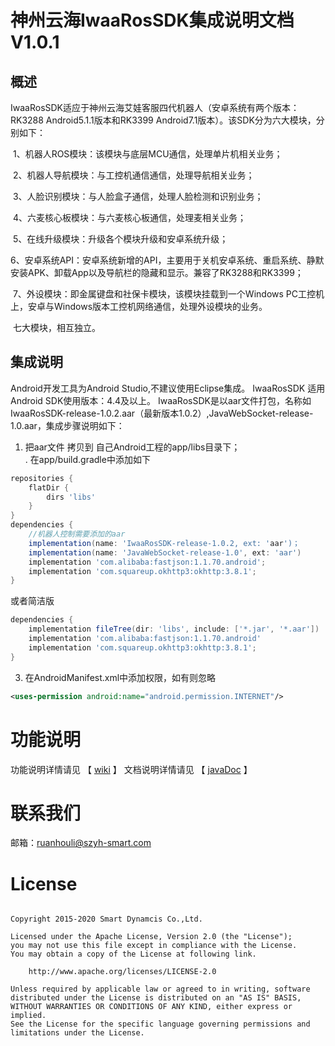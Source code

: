 # 神州云海IwaaRosSDK集成说明文档V1.0.1

## 概述

​	IwaaRosSDK适应于神州云海艾娃客服四代机器人（安卓系统有两个版本：RK3288 Android5.1.1版本和RK3399 Android7.1版本）。该SDK分为六大模块，分别如下：

​	1、机器人ROS模块：该模块与底层MCU通信，处理单片机相关业务；

​	2、机器人导航模块：与工控机通信通信，处理导航相关业务；

​	3、人脸识别模块：与人脸盒子通信，处理人脸检测和识别业务；

​	4、六麦核心板模块：与六麦核心板通信，处理麦相关业务；

​    5、在线升级模块：升级各个模块升级和安卓系统升级；

​    6、安卓系统API：安卓系统新增的API，主要用于关机安卓系统、重启系统、静默安装APK、卸载App以及导航栏的隐藏和显示。兼容了RK3288和RK3399；

​    7、外设模块：即金属键盘和社保卡模块，该模块挂载到一个Windows PC工控机上，安卓与Windows版本工控机网络通信，处理外设模块的业务。

​ 七大模块，相互独立。


## 集成说明

Android开发工具为Android Studio,不建议使用Eclipse集成。
IwaaRosSDK 适用Android SDK使用版本：4.4及以上。
IwaaRosSDK是以aar文件打包，名称如IwaaRosSDK-release-1.0.2.aar（最新版本1.0.2）,JavaWebSocket-release-1.0.aar，集成步骤说明如下：

1. 把aar文件 拷贝到 自己Android工程的app/libs目录下；  
	.  在app/build.gradle中添加如下	 

```groovy
repositories {
	flatDir {
		dirs 'libs'
	}
}
dependencies {
	//机器人控制需要添加的aar
	implementation(name: 'IwaaRosSDK-release-1.0.2, ext: 'aar')；
	implementation(name: 'JavaWebSocket-release-1.0', ext: 'aar')
	implementation 'com.alibaba:fastjson:1.1.70.android';
	implementation 'com.squareup.okhttp3:okhttp:3.8.1';
}
```

或者简洁版

```groovy
dependencies {
	implementation fileTree(dir: 'libs', include: ['*.jar', '*.aar'])
	implementation 'com.alibaba:fastjson:1.1.70.android'
	implementation 'com.squareup.okhttp3:okhttp:3.8.1';
}
```

3. 在AndroidManifest.xml中添加权限，如有则忽略 

```xml
<uses-permission android:name="android.permission.INTERNET"/>
```

# 功能说明

功能说明详情请见   【 [wiki](https://github.com/SmartDynamics-SZYH/IwaaRosSDKSample/wiki/IwaaRosSDK概述和集成说明) 】
文档说明详情请见   【 [javaDoc](https://szyh-smartdynamics.github.io) 】



# 联系我们

邮箱：ruanhouli@szyh-smart.com

# License
 ```
  
Copyright 2015-2020 Smart Dynamcis Co.,Ltd.

Licensed under the Apache License, Version 2.0 (the "License");
you may not use this file except in compliance with the License.
You may obtain a copy of the License at following link.

     http://www.apache.org/licenses/LICENSE-2.0

Unless required by applicable law or agreed to in writing, software
distributed under the License is distributed on an "AS IS" BASIS,
WITHOUT WARRANTIES OR CONDITIONS OF ANY KIND, either express or implied.
See the License for the specific language governing permissions and
limitations under the License.
 ```

